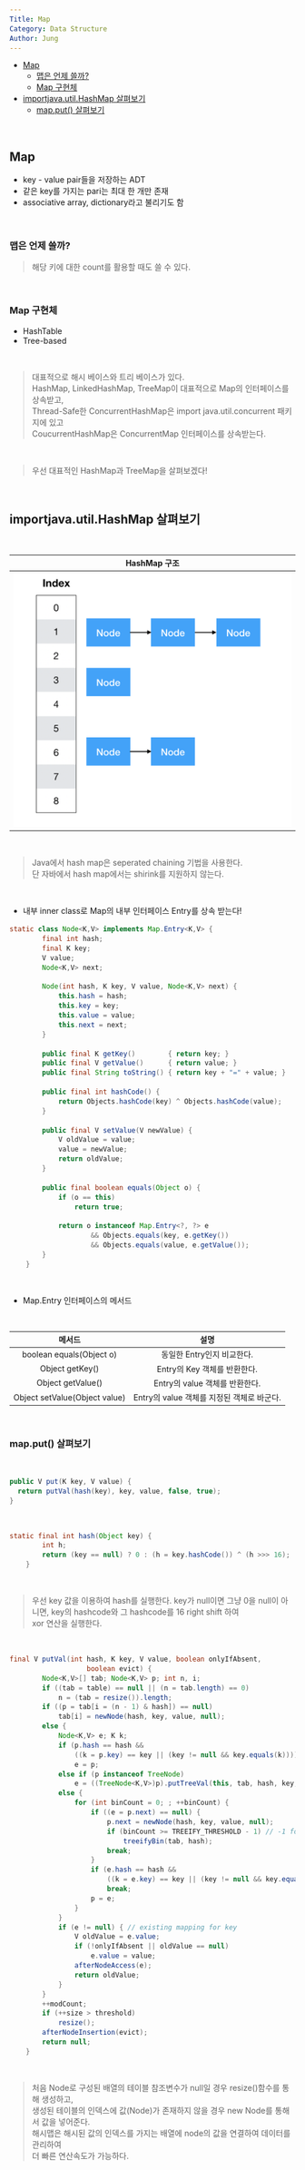 ```yaml
---
Title: Map
Category: Data Structure
Author: Jung
---
```


- [Map](#map)
  - [맵은 언제 쓸까?](#맵은-언제-쓸까)
  - [Map 구현체](#map-구현체)
- [importjava.util.HashMap 살펴보기](#importjavautilhashmap-살펴보기)
  - [map.put() 살펴보기](#mapput-살펴보기)

</br>

## Map

- key - value pair들을 저장하는 ADT
- 같은 key를 가지는 pari는 최대 한 개만 존재
- associative array, dictionary라고 불리기도 함

</br>

### 맵은 언제 쓸까?

> 해당 키에 대한 count를 활용할 때도 쓸 수 있다.

</br>

### Map 구현체

- HashTable
- Tree-based

</br>

> 대표적으로 해시 베이스와 트리 베이스가 있다.  
> HashMap, LinkedHashMap, TreeMap이 대표적으로 Map의 인터페이스를 상속받고,  
> Thread-Safe한 ConcurrentHashMap은 import java.util.concurrent 패키지에 있고  
> CoucurrentHashMap은 ConcurrentMap 인터페이스를 상속받는다.

</br>

> 우선 대표적인 HashMap과 TreeMap을 살펴보겠다!

</br>

## importjava.util.HashMap 살펴보기

</br>

|               HashMap 구조               |
| :--------------------------------------: |
| ![HashMap 구조](../res/_04_hash_map.png) |

</br>

> Java에서 hash map은 seperated chaining 기법을 사용한다.  
> 단 자바에서 hash map에서는 shirink를 지원하지 않는다.

</br>

- 내부 inner class로 Map의 내부 인터페이스 Entry를 상속 받는다!

```java
static class Node<K,V> implements Map.Entry<K,V> {
        final int hash;
        final K key;
        V value;
        Node<K,V> next;

        Node(int hash, K key, V value, Node<K,V> next) {
            this.hash = hash;
            this.key = key;
            this.value = value;
            this.next = next;
        }

        public final K getKey()        { return key; }
        public final V getValue()      { return value; }
        public final String toString() { return key + "=" + value; }

        public final int hashCode() {
            return Objects.hashCode(key) ^ Objects.hashCode(value);
        }

        public final V setValue(V newValue) {
            V oldValue = value;
            value = newValue;
            return oldValue;
        }

        public final boolean equals(Object o) {
            if (o == this)
                return true;

            return o instanceof Map.Entry<?, ?> e
                    && Objects.equals(key, e.getKey())
                    && Objects.equals(value, e.getValue());
        }
    }
```

</br>

- Map.Entry 인터페이스의 메서드

</br>

|            메서드             |                    설명                    |
| :---------------------------: | :----------------------------------------: |
|   boolean equals(Object o)    |         동일한 Entry인지 비교한다.         |
|        Object getKey()        |        Entry의 Key 객체를 반환한다.        |
|       Object getValue()       |       Entry의 value 객체를 반환한다.       |
| Object setValue(Object value) | Entry의 value 객체를 지정된 객체로 바군다. |

</br>

### map.put() 살펴보기

</br>

```java
public V put(K key, V value) {
  return putVal(hash(key), key, value, false, true);
}
```

</br>

```java
static final int hash(Object key) {
        int h;
        return (key == null) ? 0 : (h = key.hashCode()) ^ (h >>> 16);
    }

```

</br>

> 우선 key 값을 이용하여 hash를 실행한다.
> key가 null이면 그냥 0을
> null이 아니면, key의 hashcode와 그 hashcode를 16 right shift 하여  
> xor 연산을 실행한다.

</br>

```java
final V putVal(int hash, K key, V value, boolean onlyIfAbsent,
                   boolean evict) {
        Node<K,V>[] tab; Node<K,V> p; int n, i;
        if ((tab = table) == null || (n = tab.length) == 0)
            n = (tab = resize()).length;
        if ((p = tab[i = (n - 1) & hash]) == null)
            tab[i] = newNode(hash, key, value, null);
        else {
            Node<K,V> e; K k;
            if (p.hash == hash &&
                ((k = p.key) == key || (key != null && key.equals(k))))
                e = p;
            else if (p instanceof TreeNode)
                e = ((TreeNode<K,V>)p).putTreeVal(this, tab, hash, key, value);
            else {
                for (int binCount = 0; ; ++binCount) {
                    if ((e = p.next) == null) {
                        p.next = newNode(hash, key, value, null);
                        if (binCount >= TREEIFY_THRESHOLD - 1) // -1 for 1st
                            treeifyBin(tab, hash);
                        break;
                    }
                    if (e.hash == hash &&
                        ((k = e.key) == key || (key != null && key.equals(k))))
                        break;
                    p = e;
                }
            }
            if (e != null) { // existing mapping for key
                V oldValue = e.value;
                if (!onlyIfAbsent || oldValue == null)
                    e.value = value;
                afterNodeAccess(e);
                return oldValue;
            }
        }
        ++modCount;
        if (++size > threshold)
            resize();
        afterNodeInsertion(evict);
        return null;
    }
```

</br>

> 처음 Node로 구성된 배열의 테이블 참조변수가 null일 경우 resize()함수를 통해 생성하고,  
> 생성된 테이블의 인덱스에 값(Node)가 존재하지 않을 경우 new Node를 통해서 값을 넣어준다.  
> 해시맵은 해시된 값의 인덱스를 가지는 배열에 node의 값을 연결하여 데이터를 관리하여  
> 더 빠른 연산속도가 가능하다.

</br>
